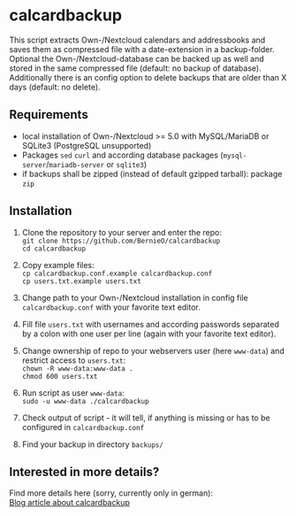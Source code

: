 # calcardbackup

This script extracts Own-/Nextcloud calendars and addressbooks and saves them as compressed file with a date-extension in a backup-folder.<br>
Optional the Own-/Nextcloud-database can be backed up as well and stored in the same compressed file (default: no backup of database).<br>
Additionally there is an config option to delete backups that are older than X days (default: no delete).

## Requirements

- local installation of Own-/Nextcloud >= 5.0 with MySQL/MariaDB or SQLite3 (PostgreSQL unsupported)
- Packages `sed` `curl` and according database packages (`mysql-server`/`mariadb-server` or `sqlite3`)
- if backups shall be zipped (instead of default gzipped tarball): package `zip`

## Installation

1. Clone the repository to your server and enter the repo:<br>
`git clone https://github.com/BernieO/calcardbackup`<br>
`cd calcardbackup`

2. Copy example files:<br>
`cp calcardbackup.conf.example calcardbackup.conf`<br>
`cp users.txt.example users.txt`

3. Change path to your Own-/Nextcloud installation in config file `calcardbackup.conf` with your favorite text editor.

4. Fill file `users.txt` with usernames and according passwords separated by a colon with one user per line (again with your favorite text editor).

5. Change ownership of repo to your webservers user (here `www-data`) and restrict access to `users.txt`:<br>
`chown -R www-data:www-data .`<br>
`chmod 600 users.txt`

6. Run script as user `www-data`:<br>
`sudo -u www-data ./calcardbackup`

7. Check output of script - it will tell, if anything is missing or has to be configured in `calcardbackup.conf`

8. Find your backup in directory `backups/`

## Interested in more details?

Find more details here (sorry, currently only in german):  
[Blog article about calcardbackup](https://bob.gatsmas.de/articles/kalender-und-adressbuchbackup-von-own-nextcloud-calcardbackup)
